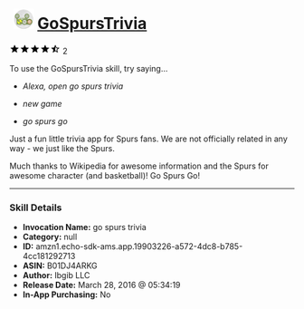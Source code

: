 # &nbsp;<img src="skill_icon" alt="GoSpursTrivia icon" width="36"> [GoSpursTrivia](http://alexa.amazon.com/#skills/amzn1.echo-sdk-ams.app.19903226-a572-4dc8-b785-4cc181292713)
![4.6 stars](../../images/ic_star_black_18dp_1x.png)![4.6 stars](../../images/ic_star_black_18dp_1x.png)![4.6 stars](../../images/ic_star_black_18dp_1x.png)![4.6 stars](../../images/ic_star_black_18dp_1x.png)![4.6 stars](../../images/ic_star_half_black_18dp_1x.png) 2

To use the GoSpursTrivia skill, try saying...

* *Alexa, open go spurs trivia*

* *new game*

* *go spurs go*

Just a fun little trivia app for Spurs fans. We are not officially related in any way - we just like the Spurs.

Much thanks to Wikipedia for awesome information and the Spurs for awesome character (and basketball)! Go Spurs Go!

***

### Skill Details

* **Invocation Name:** go spurs trivia
* **Category:** null
* **ID:** amzn1.echo-sdk-ams.app.19903226-a572-4dc8-b785-4cc181292713
* **ASIN:** B01DJ4ARKG
* **Author:** Ibgib LLC
* **Release Date:** March 28, 2016 @ 05:34:19
* **In-App Purchasing:** No
